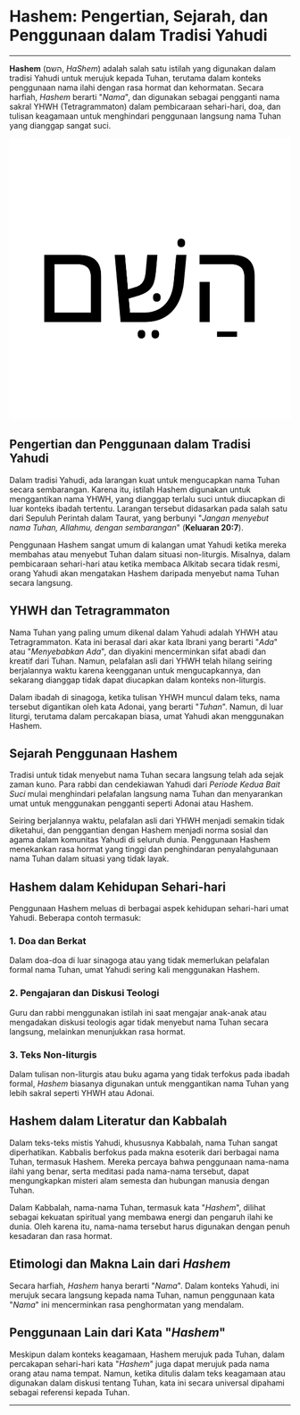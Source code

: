 # Hashem: Pengertian, Sejarah, dan Penggunaan dalam Tradisi Yahudi

---

**Hashem** (השם, *HaShem*) adalah salah satu istilah yang digunakan dalam tradisi Yahudi untuk merujuk kepada Tuhan, terutama dalam konteks penggunaan nama ilahi dengan rasa hormat dan kehormatan. Secara harfiah, *Hashem* berarti "*Nama*", dan digunakan sebagai pengganti nama sakral YHWH (Tetragrammaton) dalam pembicaraan sehari-hari, doa, dan tulisan keagamaan untuk menghindari penggunaan langsung nama Tuhan yang dianggap sangat suci.

![Kata Hashem dalam tulian Ibrani](konten/img/nama_tuhan/hashem.svg)

## Pengertian dan Penggunaan dalam Tradisi Yahudi

Dalam tradisi Yahudi, ada larangan kuat untuk mengucapkan nama Tuhan secara sembarangan. Karena itu, istilah Hashem digunakan untuk menggantikan nama YHWH, yang dianggap terlalu suci untuk diucapkan di luar konteks ibadah tertentu. Larangan tersebut didasarkan pada salah satu dari Sepuluh Perintah dalam Taurat, yang berbunyi "*Jangan menyebut nama Tuhan, Allahmu, dengan sembarangan*" (**Keluaran 20:7**).

Penggunaan Hashem sangat umum di kalangan umat Yahudi ketika mereka membahas atau menyebut Tuhan dalam situasi non-liturgis. Misalnya, dalam pembicaraan sehari-hari atau ketika membaca Alkitab secara tidak resmi, orang Yahudi akan mengatakan Hashem daripada menyebut nama Tuhan secara langsung.

## YHWH dan Tetragrammaton

Nama Tuhan yang paling umum dikenal dalam Yahudi adalah YHWH atau Tetragrammaton. Kata ini berasal dari akar kata Ibrani yang berarti "*Ada*" atau "*Menyebabkan Ada*", dan diyakini mencerminkan sifat abadi dan kreatif dari Tuhan. Namun, pelafalan asli dari YHWH telah hilang seiring berjalannya waktu karena keengganan untuk mengucapkannya, dan sekarang dianggap tidak dapat diucapkan dalam konteks non-liturgis.

Dalam ibadah di sinagoga, ketika tulisan YHWH muncul dalam teks, nama tersebut digantikan oleh kata Adonai, yang berarti "*Tuhan*". Namun, di luar liturgi, terutama dalam percakapan biasa, umat Yahudi akan menggunakan Hashem.

## Sejarah Penggunaan Hashem

Tradisi untuk tidak menyebut nama Tuhan secara langsung telah ada sejak zaman kuno. Para rabbi dan cendekiawan Yahudi dari *Periode Kedua Bait Suci* mulai menghindari pelafalan langsung nama Tuhan dan menyarankan umat untuk menggunakan pengganti seperti Adonai atau Hashem.

Seiring berjalannya waktu, pelafalan asli dari YHWH menjadi semakin tidak diketahui, dan penggantian dengan Hashem menjadi norma sosial dan agama dalam komunitas Yahudi di seluruh dunia. Penggunaan Hashem menekankan rasa hormat yang tinggi dan penghindaran penyalahgunaan nama Tuhan dalam situasi yang tidak layak.

## Hashem dalam Kehidupan Sehari-hari

Penggunaan Hashem meluas di berbagai aspek kehidupan sehari-hari umat Yahudi. Beberapa contoh termasuk:

### 1. Doa dan Berkat
Dalam doa-doa di luar sinagoga atau yang tidak memerlukan pelafalan formal nama Tuhan, umat Yahudi sering kali menggunakan Hashem. 
   
### 2. Pengajaran dan Diskusi Teologi
Guru dan rabbi menggunakan istilah ini saat mengajar anak-anak atau mengadakan diskusi teologis agar tidak menyebut nama Tuhan secara langsung, melainkan menunjukkan rasa hormat.

### 3. Teks Non-liturgis
Dalam tulisan non-liturgis atau buku agama yang tidak terfokus pada ibadah formal, *Hashem* biasanya digunakan untuk menggantikan nama Tuhan yang lebih sakral seperti YHWH atau Adonai.

## Hashem dalam Literatur dan Kabbalah

Dalam teks-teks mistis Yahudi, khususnya Kabbalah, nama Tuhan sangat diperhatikan. Kabbalis berfokus pada makna esoterik dari berbagai nama Tuhan, termasuk Hashem. Mereka percaya bahwa penggunaan nama-nama ilahi yang benar, serta meditasi pada nama-nama tersebut, dapat mengungkapkan misteri alam semesta dan hubungan manusia dengan Tuhan.

Dalam Kabbalah, nama-nama Tuhan, termasuk kata "*Hashem*", dilihat sebagai kekuatan spiritual yang membawa energi dan pengaruh ilahi ke dunia. Oleh karena itu, nama-nama tersebut harus digunakan dengan penuh kesadaran dan rasa hormat.

## Etimologi dan Makna Lain dari *Hashem*

Secara harfiah, *Hashem* hanya berarti "*Nama*". Dalam konteks Yahudi, ini merujuk secara langsung kepada nama Tuhan, namun penggunaan kata "*Nama*" ini mencerminkan rasa penghormatan yang mendalam.

## Penggunaan Lain dari Kata "*Hashem*"

Meskipun dalam konteks keagamaan, Hashem merujuk pada Tuhan, dalam percakapan sehari-hari kata "*Hashem*" juga dapat merujuk pada nama orang atau nama tempat. Namun, ketika ditulis dalam teks keagamaan atau digunakan dalam diskusi tentang Tuhan, kata ini secara universal dipahami sebagai referensi kepada Tuhan.

---